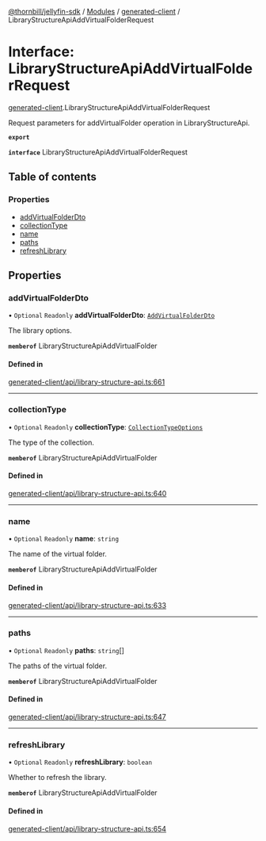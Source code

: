 [@thornbill/jellyfin-sdk](../README.md) / [Modules](../modules.md) / [generated-client](../modules/generated_client.md) / LibraryStructureApiAddVirtualFolderRequest

# Interface: LibraryStructureApiAddVirtualFolderRequest

[generated-client](../modules/generated_client.md).LibraryStructureApiAddVirtualFolderRequest

Request parameters for addVirtualFolder operation in LibraryStructureApi.

**`export`**

**`interface`** LibraryStructureApiAddVirtualFolderRequest

## Table of contents

### Properties

- [addVirtualFolderDto](generated_client.LibraryStructureApiAddVirtualFolderRequest.md#addvirtualfolderdto)
- [collectionType](generated_client.LibraryStructureApiAddVirtualFolderRequest.md#collectiontype)
- [name](generated_client.LibraryStructureApiAddVirtualFolderRequest.md#name)
- [paths](generated_client.LibraryStructureApiAddVirtualFolderRequest.md#paths)
- [refreshLibrary](generated_client.LibraryStructureApiAddVirtualFolderRequest.md#refreshlibrary)

## Properties

### addVirtualFolderDto

• `Optional` `Readonly` **addVirtualFolderDto**: [`AddVirtualFolderDto`](generated_client.AddVirtualFolderDto.md)

The library options.

**`memberof`** LibraryStructureApiAddVirtualFolder

#### Defined in

[generated-client/api/library-structure-api.ts:661](https://github.com/thornbill/jellyfin-sdk-typescript/blob/c68c853/src/generated-client/api/library-structure-api.ts#L661)

___

### collectionType

• `Optional` `Readonly` **collectionType**: [`CollectionTypeOptions`](../enums/generated_client.CollectionTypeOptions.md)

The type of the collection.

**`memberof`** LibraryStructureApiAddVirtualFolder

#### Defined in

[generated-client/api/library-structure-api.ts:640](https://github.com/thornbill/jellyfin-sdk-typescript/blob/c68c853/src/generated-client/api/library-structure-api.ts#L640)

___

### name

• `Optional` `Readonly` **name**: `string`

The name of the virtual folder.

**`memberof`** LibraryStructureApiAddVirtualFolder

#### Defined in

[generated-client/api/library-structure-api.ts:633](https://github.com/thornbill/jellyfin-sdk-typescript/blob/c68c853/src/generated-client/api/library-structure-api.ts#L633)

___

### paths

• `Optional` `Readonly` **paths**: `string`[]

The paths of the virtual folder.

**`memberof`** LibraryStructureApiAddVirtualFolder

#### Defined in

[generated-client/api/library-structure-api.ts:647](https://github.com/thornbill/jellyfin-sdk-typescript/blob/c68c853/src/generated-client/api/library-structure-api.ts#L647)

___

### refreshLibrary

• `Optional` `Readonly` **refreshLibrary**: `boolean`

Whether to refresh the library.

**`memberof`** LibraryStructureApiAddVirtualFolder

#### Defined in

[generated-client/api/library-structure-api.ts:654](https://github.com/thornbill/jellyfin-sdk-typescript/blob/c68c853/src/generated-client/api/library-structure-api.ts#L654)
